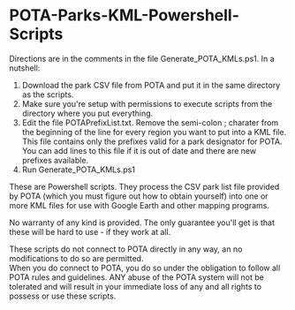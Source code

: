 # POTA-Parks-KML-Powershell-Scripts

Directions are in the comments in the file Generate_POTA_KMLs.ps1.  In a nutshell:

1.  Download the park CSV file from POTA and put it in the same directory as the scripts.
2.  Make sure you're setup with permissions to execute scripts from the directory where you put everything.
3.  Edit the file POTAPrefixList.txt.   Remove the semi-colon ; charater from the beginning of the line for every region you want to put into a KML file.  This file
    contains only the prefixes valid for a park designator for POTA.  You can add lines to this file if it is out of date and there are new prefixes available.
4.  Run Generate_POTA_KMLs.ps1

These are Powershell scripts.  They process the CSV park list file provided by POTA (which you must figure out how to obtain yourself) into one or more KML files for use with Google Earth and other mapping programs.

No warranty of any kind is provided.  The only guarantee you'll get is that these will be hard to use - if they work at all.

These scripts do not connect to POTA directly in any way, an no modifications to do so are permitted.  
When you do connect to POTA, you do so under the obligation to follow all POTA rules and guidelines.  ANY abuse of the POTA system will not be tolerated and will result in your immediate loss of any and all rights to possess or use these scripts.
